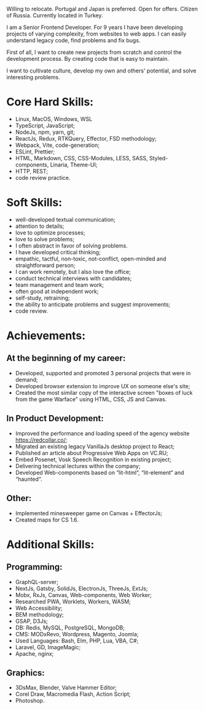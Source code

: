 Willing to relocate. Portugal and Japan is preferred. Open for offers.
Citizen of Russia. Currently located in Turkey.

I am a Senior Frontend Developer.
For 9 years I have been developing projects of varying complexity, from websites to web apps.
I can easily understand legacy code, find problems and fix bugs. 

First of all, I want to create new projects from scratch and control the development process. By creating code that is easy to maintain.

I want to cultivate culture, develop my own and others' potential, and solve interesting problems.

# Core Hard Skills:
- Linux, MacOS, Windows, WSL
- TypeScript, JavaScript;
- NodeJs, npm, yarn, git;
- ReactJs, Redux, RTKQuery, Effector, FSD methodology;
- Webpack, Vite, code-generation;
- ESLint, Prettier;
- HTML, Markdown, CSS, CSS-Modules, LESS, SASS, Styled-components, Linaria, Theme-UI;
- HTTP, REST;
- code review practice.

# Soft Skills:
- well-developed textual communication;
- attention to details;
- love to optimize processes;
- love to solve problems;
- I often abstract in favor of solving problems.
- I have developed critical thinking;
- empathic, tactful, non-toxic, not-conflict, open-minded and straightforward person;
- I can work remotely, but I also love the office;
- conduct technical interviews with candidates;
- team management and team work;
- often good at independent work;
- self-study, retraining;
- the ability to anticipate problems and suggest improvements;
- code review.

# Achievements:
## At the beginning of my career:
- Developed, supported and promoted 3 personal projects that were in demand;
- Developed browser extension to improve UX on someone else's site;
- Created the most similar copy of the interactive screen "boxes of luck from the game Warface" using HTML, CSS, JS and Canvas. 
## In Product Development:
- Improved the performance and loading speed of the agency website https://redcollar.co/;
- Migrated an existing legacy VanillaJs desktop project to React;
- Published an article about Progressive Web Apps on VC.RU;
- Embed Posenet, Vosk Speech Recognition in existing project;
- Delivering technical lectures within the company;
- Developed Web-components based on “lit-html“, “lit-element“ and “haunted“. 
## Other:
- Implemented minesweeper game on Canvas + EffectorJs;
- Created maps for CS 1.6.

# Additional Skills:
## Programming:
- GraphQL-server;
- NextJs, Gatsby, SolidJs, ElectronJs, ThreeJs, ExtJs;
- Mobx, RxJs, Canvas, Web-components, Web Worker;
- Researched PWA, Worklets, Workers, WASM;
- Web Accessibility;
- BEM methodology;
- GSAP, D3Js;
- DB: Redis, MySQL, PostgreSQL, MongoDB;
- CMS: MODxRevo, Wordpress, Magento, Joomla;
- Used Languages: Bash, Elm, PHP, Lua, VBA, C#;
- Laravel, GD, ImageMagic;
- Apache, nginx;
## Graphics:
- 3DsMax, Blender, Valve Hammer Editor;
- Corel Draw, Macromedia Flash, Action Script;
- Photoshop.
